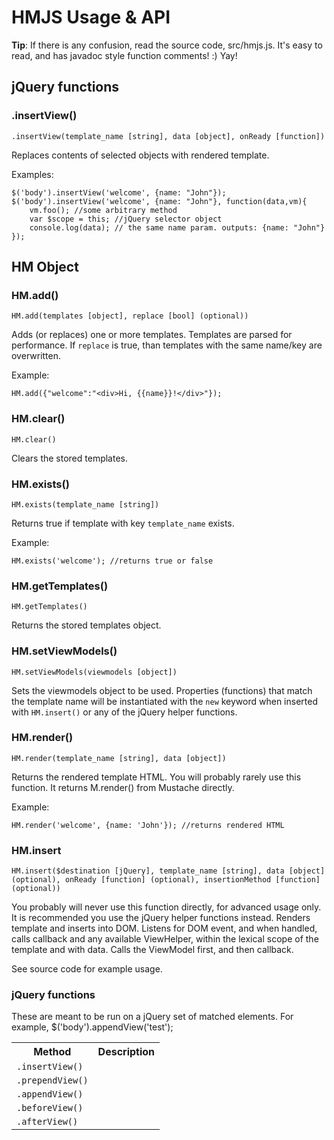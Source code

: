 # HMJS Usage & API

**Tip**: If there is any confusion, read the source code, src/hmjs.js. It's easy to read, and has javadoc style function comments! :) Yay!

## jQuery functions

### .insertView()

``.insertView(template_name [string], data [object], onReady [function])``

Replaces contents of selected objects with rendered template.

Examples:

```JS
$('body').insertView('welcome', {name: "John"});
$('body').insertView('welcome', {name: "John"}, function(data,vm){
    vm.foo(); //some arbitrary method
    var $scope = this; //jQuery selector object
    console.log(data); // the same name param. outputs: {name: "John"}
});
```

## HM Object

### HM.add()

``HM.add(templates [object], replace [bool] (optional))``

Adds (or replaces) one or more templates. Templates are parsed for performance. If <code>replace</code>
is true, than templates with the same name/key are overwritten.

Example:

```JS
HM.add({"welcome":"<div>Hi, {{name}}!</div>"});
```

### HM.clear()

``HM.clear()``

Clears the stored templates.

### HM.exists()

``HM.exists(template_name [string])``

Returns true if template with key <code>template_name</code> exists.

Example:

```JS
HM.exists('welcome'); //returns true or false
```

### HM.getTemplates()

``HM.getTemplates()``

Returns the stored templates object.

### HM.setViewModels()

``HM.setViewModels(viewmodels [object])``

Sets the viewmodels object to be used. Properties (functions) that match the template name will be instantiated
with the <code>new</code> keyword when inserted with <code>HM.insert()</code> or any of the jQuery helper functions.

### HM.render()

``HM.render(template_name [string], data [object])``

Returns the rendered template HTML. You will probably rarely use this function. It returns M.render() from Mustache
directly.

Example:

```JS
HM.render('welcome', {name: 'John'}); //returns rendered HTML
```

### HM.insert

``HM.insert($destination [jQuery], template_name [string], data [object] (optional), onReady [function] (optional), insertionMethod [function] (optional))``

You probably will never use this function directly, for advanced usage only. It is recommended you use
the jQuery helper functions instead. Renders template and inserts into DOM. Listens for DOM event, and when handled, calls callback and
any available ViewHelper, within the lexical scope of the template and with data. Calls the ViewModel first,
and then callback.

See source code for example usage.

### jQuery functions

These are meant to be run on a jQuery set of matched elements. For example, $('body').appendView('test');

<table width="100%">
<tr>
    <th>Method</th>
    <th>Description</th>
</tr>
<tr>
    <td><code>.insertView()</code></td>
    <td></td>
</tr>
<tr>
    <td><code>.prependView()</code></td>
    <td></td>
</tr>
<tr>
    <td><code>.appendView()</code></td>
    <td></td>
</tr>
<tr>
    <td><code>.beforeView()</code></td>
    <td></td>
</tr>
<tr>
    <td><code>.afterView()</code></td>
    <td></td>
</tr>
</table>